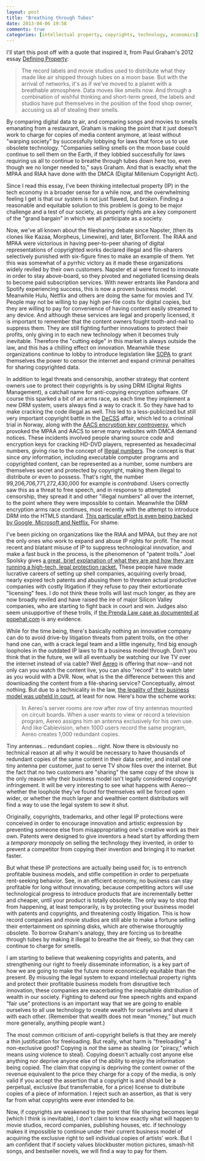 ```yaml
---
layout: post
title: "Breathing through Tubes"
date: 2013-04-06 19:58
comments: true
categories: [intellectual property, copyrights, technology, economics]
---
```


I'll start this post off with a quote that inspired it, from Paul Graham's 2012 essay [Defining Property](http://www.paulgraham.com/property.html): 

>The record labels and movie studios used to distribute what they made like air shipped through tubes on a moon base. But with the 
>arrival of networks, it's as if we've moved to a planet with a breathable atmosphere. Data moves like smells now. And through a 
>combination of wishful thinking and short-term greed, the labels and studios have put themselves in the position of the food shop 
>owner, accusing us all of stealing their smells.

By comparing digital data to air, and comparing songs and movies to smells emanating from a restaurant, Graham is making the point that it just doesn't work to charge for copies of media content anymore, at least without "warping society" by successfully lobbying for laws that force us to use obsolete technology. "Companies selling smells on the moon base could continue to sell them on the Earth, if they lobbied successfully for laws requiring us all to continue to breathe through tubes down here too, even though we no longer needed to," says Graham. And that is exactly what the MPAA and RIAA have done with the DMCA (Digital Millenium Copyright Act).

Since I read this essay, I've been thinking intellectual property (IP) in the tech economy in a broader sense for a while now, and the overwhelming feeling I get is that our system is not just flawed, but *broken*. Finding a reasonable and equitable solution to this problem is going to be major challenge and a test of our society, as property rights are a key component of the "grand bargain" in which we all participate as a society.

Now, we've all known about the filesharing debate since Napster, (then its clones like Kazaa, Morpheus, Limewire), and later, BitTorrent. The RIAA and MPAA were victorious in having peer-to-peer sharing of digital representations of copyrighted works declared illegal and file-sharers selectively punished with six-figure fines to make an example of them. Yet this was somewhat of a pyrrhic victory as it made these organizations widely reviled by their own customers. Napster et al were forced to innovate in order to stay above-board, so they pivoted and negotiated licensing deals to become paid subscription services. With newer entrants like Pandora and Spotify experiencing success, this is now a proven business model. Meanwhile Hulu, Netflix and others are doing the same for movies and TV. People may not be willing to pay high per-file costs for digital copies, but they are willing to pay for convenience of having content easily streamed to any device. And although these services are legal and properly licensed, it is important to remember that the content owners fought tooth-and-nail to suppress them. They are still fighting further innovations to protect their profits, only giving in to each new technology when it becomes truly inevitable. Therefore the "cutting edge" in this market is always outside the law, and this has a chilling effect on innovation. Meanwhile these organizations continue to lobby to introduce legislation like [SOPA](http://en.wikipedia.org/wiki/Stop_Online_Piracy_Act) to grant themselves the power to censor the internet and expand criminal penalties for sharing copyrighted data.

In addition to legal threats and censorship, another strategy that content owners use to protect their copyrights is by using DRM (Digital Rights Management), a catchall name for anti-copying encryption software. Of course this sparked a bit of an arms race, as each time they implement a new DRM system, users always find a way to crack it. So they have had to make cracking the code illegal as well. This led to a less-publicized but still very important copyright battle in the [DeCSS](http://en.wikipedia.org/wiki/DeCSS) affair, which led to a criminal trial in Norway, along with the [AACS encryption key controversy](http://en.wikipedia.org/wiki/AACS_encryption_key_controversy), which provoked the MPAA and AACS to serve many websites with DMCA demand notices. These incidents involved people sharing source code and encryption keys for cracking HD-DVD players, represented as hexadecimal numbers, giving rise to the concept of [Illegal numbers](http://en.wikipedia.org/wiki/Illegal_number). The concept is that since *any* information, including executable computer programs and copyrighted content, can be represented as a number, some numbers are themselves secret and protected by copyright, making them illegal to distribute or even to possess. That's right, the number 99,206,706,771,272,430,000 for example is *contraband*. Users correctly saw this as a threat to free speech, and in response to attempted censorship, they spread it and other "illegal numbers" all over the internet, to the point where they were impossible to contain. Meanwhile the DRM encryption arms race continues, most recently with the attempt to introduce DRM into the HTML5 standard. [This particular effort is even being backed by Google, Microsoft and Netflix.](http://www.engadget.com/2012/02/23/google-microsoft-and-netflix-want-drm-like-encryption-in-html5/) For shame.

I've been picking on organizations like the RIAA and MPAA, but they are not the only ones who work to expand and abuse IP rights for profit. The most recent and blatant misuse of IP to suppress technological innovation, and make a fast buck in the process, is the phenomenon of "patent trolls." Joel Spolsky gives [a great, brief explanation of what they are and how they are running a high-tech, legal protection racket.](http://www.joelonsoftware.com/items/2013/04/02.html) These people have made lucrative careers of setting up shell companies, acquiring overly broad, nearly expired tech patents and abusing them to threaten actual productive companies with costly litigation if they refuse to pay their extortionate "licensing" fees. I do not think these trolls will last much longer, as they are now broadly reviled and have raised the ire of major Silicon Valley companies, who are starting to fight back in court and win. Judges also seem unsupportive of these trolls, if [the Prenda Law case as documented at popehat.com](http://www.popehat.com/tag/prenda-law/) is any evidence.

While for the time being, there's basically nothing an innovative company can do to avoid drive-by litigation threats from patent trolls, on the other hand one can, with a crack legal team and a little ingenuity, find big enough loopholes in the outdated IP laws to fit a business model through. Don't you think that in the future, we will all eventually be watching our live TV over the internet instead of via cable? Well [Aereo](https://www.aereo.com/) is offering that now--and not only can you watch the content live, you can also "record" it to watch later as you would with a DVR. Now, what is the the difference between this and downloading the content from a file-sharing service? Conceptually, almost nothing. But due to a technicality in the law, [the legality of their business model was upheld in court](http://arstechnica.com/tech-policy/2013/04/appeals-court-upholds-legality-of-aereos-tiny-antennas-scheme/), at least for now. Here's how the scheme works:

>In Aereo's server rooms are row after row of tiny antennas mounted on circuit boards. When a user wants to view or record a 
>television program, Aereo assigns him an antenna exclusively for his own use. And like Cablevision, when 1000 users record the
>same program, Aereo creates 1,000 redundant copies.

Tiny antennas... redundant copies... right. Now there is obviously no technical reason at all why it would be necessary to have thousands of redundant copies of the same content in their data center, and install one tiny antenna per customer, just to serve TV show files over the internet. But the fact that no two customers are "sharing" the same copy of the show is the only reason why their business model isn't legally considered copyright infringement. It will be very interesting to see what happens with Aereo--whether the loophole they've found for themselves will be forced open wider, or whether the much larger and wealthier content distributors will find a way to use the legal system to sew it shut.

Originally, copyrights, trademarks, and other legal IP protections were conceived in order to encourage innovation and artistic expression by preventing someone else from misappropriating one's creative work as their own. Patents were designed to give inventors a head start by affording them a *temporary* monopoly on selling the technology they invented, in order to prevent a competitor from copying their invention and bringing it to market faster.

But what these IP protections are actually being used for, is to entrench profitable business models, and stifle competition in order to perpetuate rent-seeking behavior. See, in an efficient economy, no business can stay profitable for long without innovating, because competiting actors will use technological progress to introduce products that are incrementally better and cheaper, until your product is totally obsolete. The only way to stop that from happening, at least temporarily, is by protecting your business model with patents and copyrights, and threatening costly litigation. This is how record companies and movie studios are still able to make a fortune selling their entertainment on spinning disks, which are otherwise thoroughly obsolete. To borrow Graham's analogy, they are forcing us to breathe through tubes by making it illegal to breathe the air freely, so that they can continue to charge for smells.

I am starting to believe that weakening copyrights and patents, and strengthening our right to freely disseminate information, is a key part of how we are going to make the future more economically equitable than the present. By misusing the legal system to expand intellectual property rights and protect their profitable business models from disruptive tech innovation, these companies are exacerbating the inequitable distribution of wealth in our society. Fighting to defend our free speech rights and expand "fair use" protections is an important way that we are going to enable ourselves to all use technology to create wealth for ourselves and share it with each other. (Remember that wealth does not mean "money," but much more generally, anything people want.)

The most common criticism of anti-copyright beliefs is that they are merely a thin justification for freeloading. But really, what harm is "freeloading" a non-exclusive good? Copying is *not* the same as stealing (or "piracy," which means using violence to steal). Copying doesn't actually cost anyone else anything nor deprive anyone else of the ability to enjoy the information being copied. The claim that copying is depriving the content owner of the revenue equivalent to the price they charge for a copy of the media, is only valid if you accept the assertion that a copyright is and should be a perpetual, exclusive (but transferrable, for a price) license to distribute copies of a piece of information. I reject such an assertion, as that is very far from what copyrights were ever intended to be.

Now, if copyrights are weakened to the point that file sharing becomes legal (which I think is inevitable), I don't claim to know exactly what will happen to movie studios, record companies, publishing houses, etc. if technology makes it impossible to continue under their current business model of acquiring the exclusive right to sell individual copies of artists' work. But I am confident that if society values blockbuster motion pictures, smash-hit songs, and bestseller novels, we will find a way to pay for them.